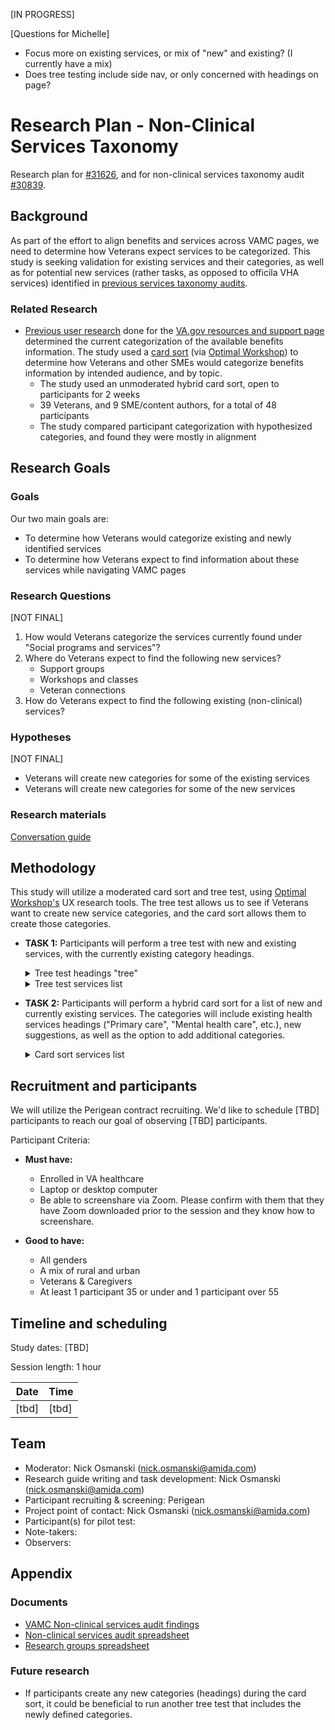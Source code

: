 [IN PROGRESS]

[Questions for Michelle]
- Focus more on existing services, or mix of "new" and existing? (I currently have a mix)
- Does tree testing include side nav, or only concerned with headings on page?

# Research Plan - Non-Clinical Services Taxonomy

Research plan for [#31626](https://github.com/department-of-veterans-affairs/va.gov-team/issues/31626), and for non-clinical services taxonomy audit [#30839](https://github.com/department-of-veterans-affairs/va.gov-team/issues/30839).

## Background

As part of the effort to align benefits and services across VAMC pages, we need to determine how Veterans expect services to be categorized. This study is seeking validation for existing services and their categories, as well as for potential new services (rather tasks, as opposed to officila VHA services) identified in [previous services taxonomy audits](https://github.com/department-of-veterans-affairs/va.gov-team/tree/master/products/facilities/medical-centers/services-taxonomy/taxonomy-research-2021).

### Related Research

- [Previous user research](https://github.com/department-of-veterans-affairs/va.gov-team/tree/master/products/content/tier-2-content-IA-and-design/learning-center-mvp/discovery-and-research) done for the [VA.gov resources and support page](https://www.va.gov/resources/) determined the current categorization of the available benefits information. The study used a [card sort](https://github.com/department-of-veterans-affairs/va.gov-team/blob/master/products/content/tier-2-content-IA-and-design/learning-center-mvp/discovery-and-research/card-sort/card-sort-research-summary.md) (via [Optimal Workshop](https://www.optimalworkshop.com/)) to determine how Veterans and other SMEs would categorize benefits information by intended audience, and by topic.
    - The study used an unmoderated hybrid card sort, open to participants for 2 weeks
    - 39 Veterans, and 9 SME/content authors, for a total of 48 participants
    - The study compared participant categorization with hypothesized categories, and found they were mostly in alignment

## Research Goals

### Goals

Our two main goals are:
- To determine how Veterans would categorize existing and newly identified services
- To determine how Veterans expect to find information about these services while navigating VAMC pages

### Research Questions

[NOT FINAL]

1) How would Veterans categorize the services currently found under "Social programs and services"?
2) Where do Veterans expect to find the following new services?
    - Support groups
    - Workshops and classes
    - Veteran connections
3) How do Veterans expect to find the following existing (non-clinical) services?

### Hypotheses

[NOT FINAL]

- Veterans will create new categories for some of the existing services
- Veterans will create new categories for some of the new services
   
### Research materials

[Conversation guide](https://github.com/department-of-veterans-affairs/va.gov-team/blob/master/products/facilities/facility-locator/research/user-research/services-taxonomy/services-taxonomy-conversation-guide.md)
  
## Methodology

This study will utilize a moderated card sort and tree test, using [Optimal Workshop's](https://www.optimalworkshop.com/) UX research tools. The tree test allows us to see if Veterans want to create new service categories, and the card sort allows them to create those categories.

- **TASK 1:** Participants will perform a tree test with new and existing services, with the currently existing category headings.
    <details>
    <summary>Tree test headings "tree"</summary>
    
        - Primary care
        - Mental health care
        - Specialty care
        - Social programs and services
        - Prepare for your visit
        - ("Another category")
    
    </details>
    
    
    <details>
        <summary>Tree test services list</summary>

        - testing
        - testing
        - testing

    </details>

- **TASK 2:** Participants will perform a hybrid card sort for a list of new and currently existing services. The categories will include existing health services headings ("Primary care", "Mental health care", etc.), new suggestions, as well as the option to add additional categories.
        <details>
        <summary>Card sort services list</summary>
    
            - Advice nurse
            - Caregiver support
            - Grief and bereavement counseling
            - My HealtheVet coordinator
            - Patient advocates
            - Registry exams
            - Returning service member care
            - Social work
            - Telehealth
            - Travel reimbursement
            - Veteran connections
            - Vocational rehabilitation and employment programs
            - Wheelchair and mobility
            - Whole health
            - Women Veteran care
            - Workshops and classes
            - Applying for health care
            - Billing and insurance
            - Chaplain service
            - Employment verification
            - FOIA Requests
            - Hearing aids
            - Library services
            - Mammograms
            - Medial records
            - Privacy office
            - Special environmental health registry evaluation programs for Veterans
            - Support groups
            - Walk-in drug or alcohol evaluation and treatment

        </details>

## Recruitment and participants

We will utilize the Perigean contract recruiting. We'd like to schedule [TBD] participants to reach our goal of observing [TBD] participants.

Participant Criteria:

- **Must have:**
    - Enrolled in VA healthcare
    - Laptop or desktop computer
    - Be able to screenshare via Zoom. Please confirm with them that they have Zoom downloaded prior to the session and they know how to screenshare.

- **Good to have:**
    - All genders
    - A mix of rural and urban
    - Veterans & Caregivers
    - At least 1 participant 35 or under and 1 participant over 55

## Timeline and scheduling

Study dates: [TBD]

Session length: 1 hour

Date | Time
-----|-----
[tbd] | [tbd]

## Team
 
- Moderator: Nick Osmanski (nick.osmanski@amida.com)
- Research guide writing and task development: Nick Osmanski (nick.osmanski@amida.com)
- Participant recruiting & screening: Perigean
- Project point of contact: Nick Osmanski (nick.osmanski@amida.com)
- Participant(s) for pilot test: 
- Note-takers: 
- Observers:

## Appendix

### Documents

- [VAMC Non-clinical services audit findings](https://github.com/department-of-veterans-affairs/va.gov-team/blob/master/products/facilities/medical-centers/services-taxonomy/taxonomy-research-2021/research-findings.md)
- [Non-clinical services audit spreadsheet](https://github.com/department-of-veterans-affairs/va.gov-team/blob/master/products/facilities/medical-centers/services-taxonomy/taxonomy-research-2021/audit-spreadsheet-vha-health-services-Oct2021.xlsx)
- [Research groups spreadsheet](https://github.com/department-of-veterans-affairs/va.gov-team/blob/master/products/facilities/medical-centers/services-taxonomy/taxonomy-research-2021/services-research-categorization-Oct2021.xlsx)

### Future research

- If participants create any new categories (headings) during the card sort, it could be beneficial to run another tree test that includes the newly defined categories.
